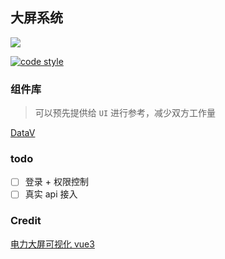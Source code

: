 ## 大屏系统

[![](https://img.shields.io/badge/Author-BluesYoung--web-blue)](https://gitee.com/BluesYoung-web)

[![code style](https://antfu.me/badge-code-style.svg)](https://github.com/antfu/eslint-config)

### 组件库

> 可以预先提供给 `UI` 进行参考，减少双方工作量

[DataV](https://datav-vue3.netlify.app/)

### todo

- [ ] 登录 + 权限控制
- [ ] 真实 api 接入

### Credit

[电力大屏可视化 vue3](https://github.com/LeoKun1231/power-system-visualization)
